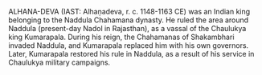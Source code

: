 ALHANA-DEVA (IAST: Alhaṇadeva, r. c. 1148-1163 CE) was an Indian king belonging to the Naddula Chahamana dynasty. He ruled the area around Naddula (present-day Nadol in Rajasthan), as a vassal of the Chaulukya king Kumarapala. During his reign, the Chahamanas of Shakambhari invaded Naddula, and Kumarapala replaced him with his own governors. Later, Kumarapala restored his rule in Naddula, as a result of his service in Chaulukya military campaigns.
